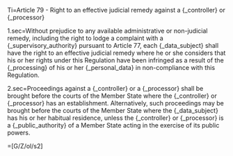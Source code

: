 Ti=Article 79 - Right to an effective judicial remedy against a {_controller} or {_processor}

1.sec=Without prejudice to any available administrative or non-judicial remedy, including the right to lodge a complaint with a {_supervisory_authority} pursuant to Article 77, each {_data_subject} shall have the right to an effective judicial remedy where he or she considers that his or her rights under this Regulation have been infringed as a result of the {_processing} of his or her {_personal_data} in non-compliance with this Regulation.

2.sec=Proceedings against a {_controller} or a {_processor} shall be brought before the courts of the Member State where the {_controller} or {_processor} has an establishment. Alternatively, such proceedings may be brought before the courts of the Member State where the {_data_subject} has his or her habitual residence, unless the {_controller} or {_processor} is a {_public_authority} of a Member State acting in the exercise of its public powers.

=[G/Z/ol/s2]
